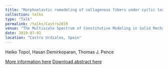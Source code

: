 ```yaml
---
title: "Morphoelastic remodeling of collagenous fibers under cyclic loading"
collection: talks
type: "Talk"
permalink: /talks/Castro2019
venue: "The Multiscale Spectrum of Constitutive Modeling in Solid Mechanics (hosted by CIEM)"
date: 2019-07-01
location: "Castro Urdiales, Spain"
---
```


Heiko Topol, Hasan Demirkoparan, Thomas J. Pence

[More information here](https://www.ciem.unican.es/)
[Download abstract here](https://heikotopol.github.io/files/Castro2019.pdf)

